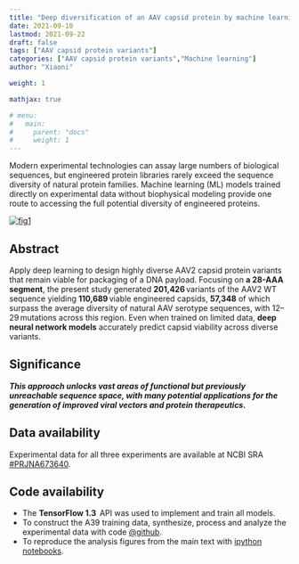 ```yaml
---
title: "Deep diversification of an AAV capsid protein by machine learning"
date: 2021-09-10
lastmod: 2021-09-22
draft: false
tags: ["AAV capsid protein variants"]
categories: ["AAV capsid protein variants","Machine learning"]
author: "Xiaoni"

weight: 1

mathjax: true

# menu:
#   main:
#     parent: "docs"
#     weight: 1
---
```


Modern experimental technologies can assay large numbers of biological sequences, but engineered protein libraries rarely exceed the sequence diversity of natural protein families. Machine learning (ML) models trained directly on experimental data without biophysical modeling provide one route to accessing the full potential diversity of engineered proteins.

<!--more-->

[![fig1](fig1.png)](https://www.nature.com/articles/s41587-020-00793-4)

## Abstract

Apply deep learning to design highly diverse AAV2 capsid protein variants that remain viable for packaging of a DNA payload. Focusing on **a 28-AAA segment**, the present study generated **201,426** variants of the AAV2 WT sequence yielding **110,689** viable engineered capsids, **57,348** of which surpass the average diversity of natural AAV serotype sequences, with 12–29 mutations across this region. Even when trained on limited data, **deep neural network models** accurately predict capsid viability across diverse variants. 

## Significance

***This approach unlocks vast areas of functional but previously unreachable sequence space, with many potential applications for the generation of improved viral vectors and protein therapeutics.***

## Data availability

Experimental data for all three experiments are available at NCBI SRA [#PRJNA673640](https://www.ncbi.nlm.nih.gov/bioproject/PRJNA673640/).

## Code availability

- The **TensorFlow 1.3**  API was used to implement and train all models.
- To construct the A39 training data, synthesize, process and analyze the experimental data with code [@github](https://github.com/churchlab/Deep_diversification_AAV).
- To reproduce the analysis figures from the main text with [ipython notebooks](https://github.com/google-research/google-research/tree/master/aav).



